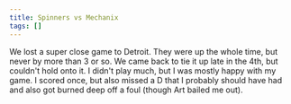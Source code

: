 ```yaml
---
title: Spinners vs Mechanix
tags: []
---
```


We lost a super close game to Detroit. They were up the whole time, but never by more than 3 or so. We came back to tie it up late in the 4th, but couldn't hold onto it. I didn't play much, but I was mostly happy with my game. I scored once, but also missed a D that I probably should have had and also got burned deep off a foul (though Art bailed me out).
